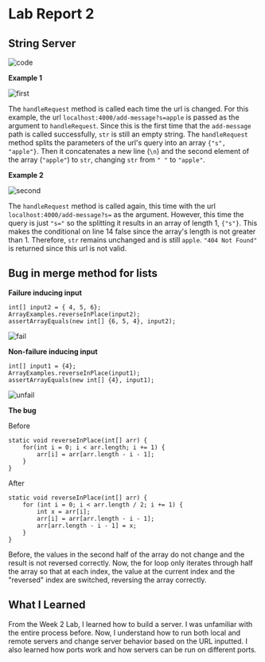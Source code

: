 # Lab Report 2

## String Server
![code](images/code.png)

**Example 1**

![first](images/first.png)  

The `handleRequest` method is called each time the url is changed. For this example, the url `localhost:4000/add-message?s=apple` is passed as the argument to `handleRequest`. Since this is the first time that the `add-message` path is called successfully, `str` is still an empty string. The `handleRequest` method splits the parameters of the url's query into an array `{"s", "apple"}`. Then it concatenates a new line (`\n`) and the second element of the array (`"apple"`) to `str`, changing `str` from `" "` to `"apple"`.

**Example 2**

![second](images/second.png)

The `handleRequest` method is called again, this time with the url `localhost:4000/add-message?s=` as the argument. However, this time the query is just `"s="` so the splitting it results in an array of length 1, `{"s"}`. This makes the conditional on line 14 false since the array's length is not greater than 1. Therefore, `str` remains unchanged and is still `apple`. `"404 Not Found"` is returned since this url is not valid.

## Bug in merge method for lists
**Failure inducing input**

```
int[] input2 = { 4, 5, 6};
ArrayExamples.reverseInPlace(input2);
assertArrayEquals(new int[] {6, 5, 4}, input2);
```


![fail](images/fail.png)

**Non-failure inducing input**

```
int[] input1 = {4};
ArrayExamples.reverseInPlace(input1);
assertArrayEquals(new int[] {4}, input1);
```


![unfail](images/unfail.png)

**The bug**

Before

```
static void reverseInPlace(int[] arr) {
    for(int i = 0; i < arr.length; i += 1) {
        arr[i] = arr[arr.length - i - 1];
    }
}
```

After

```
static void reverseInPlace(int[] arr) {
    for (int i = 0; i < arr.length / 2; i += 1) {
        int x = arr[i];
        arr[i] = arr[arr.length - i - 1];
        arr[arr.length - i - 1] = x;
    }
}
```

Before, the values in the second half of the array do not change and the result is not reversed correctly. Now, the for loop only iterates through half the array so that at each index, the value at the current index and the "reversed" index are switched, reversing the array correctly.

## What I Learned
From the Week 2 Lab, I learned how to build a server. I was unfamiliar with the entire process before. Now, I understand how to run both local and remote servers and change server behavior based on the URL inputted. I also learned how ports work and how servers can be run on different ports.